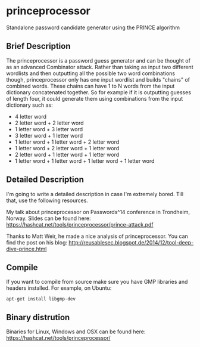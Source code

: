 princeprocessor
==============

Standalone password candidate generator using the PRINCE algorithm

Brief Description
--------------

The princeprocessor is a password guess generator and can be thought of as an advanced Combinator attack. Rather than taking as input two different wordlists and then outputting all the possible two word combinations though, princeprocessor only has one input wordlist and builds "chains" of combined words. These chains can have 1 to N words from the input dictionary concatenated together. So for example if it is outputting guesses of length four, it could generate them using combinations from the input dictionary such as:

- 4 letter word
- 2 letter word + 2 letter word
- 1 letter word + 3 letter word
- 3 letter word + 1 letter word
- 1 letter word + 1 letter word + 2 letter word
- 1 letter word + 2 letter word + 1 letter word
- 2 letter word + 1 letter word + 1 letter word
- 1 letter word + 1 letter word + 1 letter word + 1 letter word

Detailed Description
--------------

I'm going to write a detailed description in case I'm extremely bored. Till that, use the following resources.

My talk about princeprocessor on Passwords^14 conference in Trondheim, Norway. Slides can be found here: https://hashcat.net/tools/princeprocessor/prince-attack.pdf

Thanks to Matt Weir, he made a nice analysis of princeprocessor. You can find the post on his blog: http://reusablesec.blogspot.de/2014/12/tool-deep-dive-prince.html

Compile
--------------

If you want to compile from source make sure you have GMP libraries and headers installed. For example, on Ubuntu:

`apt-get install libgmp-dev`

Binary distrution
--------------

Binaries for Linux, Windows and OSX can be found here: https://hashcat.net/tools/princeprocessor/

